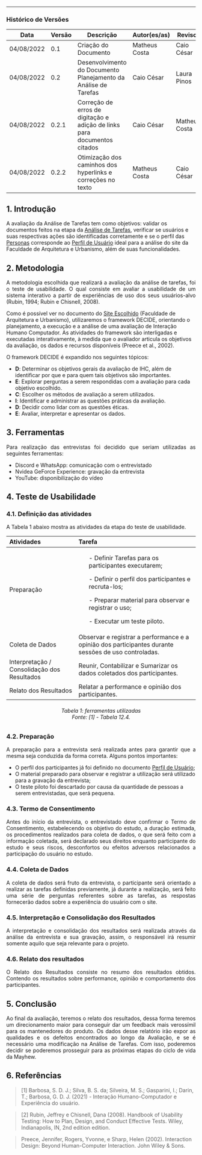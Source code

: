 ***

### Histórico de Versões

**Data** | **Versão** | **Descrição** | **Autor(es/as)** | **Revisor** |
--- | --- | --- | --- | --- |
04/08/2022 | 0.1 | Criação do Documento | Matheus Costa | Caio César 
04/08/2022 | 0.2 | Desenvolvimento do Documento Planejamento da Análise de Tarefas | Caio César | Laura Pinos
04/08/2022 | 0.2.1 | Correção de erros de digitação e adição de links para documentos citados | Caio César | Matheus Costa
04/08/2022 | 0.2.2 | Otimização dos caminhos dos hyperlinks e correções no texto | Matheus Costa | Caio César 

## 1. Introdução

A avaliação da Análise de Tarefas tem como objetivos: validar os documentos feitos na etapa da [Análise de Tarefas](../../analise-de-requisitos/analise-de-tarefas.md), verificar se usuários e suas respectivas ações são identificadas corretamente e se o perfil das [Personas](../../analise-de-requisitos/personas.md) corresponde ao [Perfil de Usuário](../../analise-de-requisitos/Perfil-de-usuario.md) ideal para a análise do site da Faculdade de Arquitetura e Urbanismo, além de suas funcionalidades.
<br>

## 2. Metodologia

<p align="justify">
A metodologia escolhida que realizará a avaliação da análise de tarefas, foi o teste de usabilidade. O qual consiste em avaliar a usabilidade de um sistema interativo a partir de experiências de uso dos seus usuários-alvo (Rubin, 1994; Rubin e Chisnell, 2008).
</p>

Como é possível ver no documento do [Site Escolhido](../../planejamento/analiseSites/site-escolhido.md) (Faculdade de Arquitetura e Urbanismo), utilizaremos o framework DECIDE, orientando o planejamento, a execução e a análise de uma avaliação de Interação Humano Computador. As atividades do framework são interligadas e executadas interativamente, à medida que o avaliador articula os objetivos da avaliação, os dados e recursos disponíveis (Preece et al., 2002).

O framework DECIDE é expandido nos seguintes tópicos:
<br>

- **D**: Determinar os objetivos gerais da avaliação de IHC, além de identificar por que e para quem tais objetivos são importantes.
- **E**: Explorar perguntas a serem respondidas com a avaliação para cada objetivo escolhido.
- **C**: Escolher os métodos de avaliação a serem utilizados.
- **I**: Identificar e administrar as questões práticas da avaliação.
- **D**: Decidir como lidar com as questões éticas.
- **E**: Avaliar, interpretar e apresentar os dados.


## 3. Ferramentas
<p align="justify">
Para realização das entrevistas foi decidido que seriam utilizadas as seguintes ferramentas:
</p>

- Discord e WhatsApp: comunicação com o entrevistado 
- Nvidea GeForce Experience: gravação da entrevista
- YouTube: disponibilização do vídeo

## 4. Teste de Usabilidade

### 4.1. Definição das atividades

A Tabela 1 abaixo mostra as atividades da etapa do teste de usabilidade.

Atividades | Tarefa
:--------- | :----
Preparação | <ul>- Definir Tarefas para os participantes executarem;</ul><ul>- Definir o perfil dos participantes e recruta-los;</ul><ul>- Preparar material para observar e registrar o uso;</ul><ul>- Executar um teste piloto.</ul>
Coleta de Dados | Observar e registrar a performance e a opinião dos participantes durante sessões de uso controladas.
Interpretação / Consolidação dos Resultados | Reunir, Contabilizar e Sumarizar os dados coletados dos participantes.
Relato dos Resultados | Relatar a performance e opinião dos participantes.
<h6 align = "center">Tabela 1: ferramentas utilizadas <br>Fonte: [1] - Tabela 12.4. </h6>


### 4.2. Preparação
<p align="justify">
A preparação para a entrevista será realizada antes para garantir que a mesma seja conduzida da forma correta. Alguns pontos importantes:
</p>

- O perfil dos participantes já foi definido no documento [Perfil de Usuário](../../analise-de-requisitos/Perfil-de-usuario.md);
- O material preparado para observar e registrar a utilização será utilizado para a gravação da entrevista;
- O teste piloto foi descartado por causa da quantidade de pessoas a serem entrevistadas, que será pequena.

### 4.3. Termo de Consentimento

<p align="justify">
Antes do início da entrevista, o entrevistado deve confirmar o Termo de Consentimento, estabelecendo os objetivo do estudo, a duração estimada, os procedimentos realizados para coleta de dados, o que será feito com a informação coletada, será declarado seus direitos enquanto participante do estudo e seus riscos, desconfortos ou efeitos adversos relacionados a participação do usuário no estudo.
</p>

### 4.4. Coleta de Dados
<p align="justify">
A coleta de dados será fruto da entrevista, o participante será orientado a realizar as tarefas definidas previamente, já durante a realização, será feito uma série de perguntas referentes sobre as tarefas, as respostas fornecerão dados sobre a experiência do usuário com o site.
</p>

### 4.5. Interpretação e Consolidação dos Resultados
<p align="justify">
A interpretação e consolidação dos resultados será realizada através da análise da entrevista e sua gravação, assim, o responsável irá resumir somente aquilo que seja relevante para o projeto.
</p>

### 4.6. Relato dos resultados
<p align="justify">
O Relato dos Resultados consiste no resumo dos resultados obtidos. Contendo os resultados sobre performance, opinião e comportamento dos participantes.
</p>

## 5. Conclusão

<p align="justify">
Ao final da avaliação, teremos o relato dos resultados, dessa forma teremos um direcionamento maior para conseguir dar um feedback mais verossímil para os mantenedores do produto. Os dados desse relatório irão expor as qualidades e os defeitos encontrados ao longo da Avaliação, e se é necessário uma modificação na Análise de Tarefas. Com isso, poderemos decidir se poderemos prosseguir para as próximas etapas do ciclo de vida da Mayhew.
</p>
 
## 6. Referências

> [1] Barbosa, S. D. J.; Silva, B. S. da; Silveira, M. S.; Gasparini, I.; Darin, T.; Barbosa, G. D. J. (2021) - Interação Humano-Computador e Experiência do usuário.

> [2] Rubin, Jeffrey e Chisnell, Dana (2008). Handbook of Usability Testing: How to Plan, Design, and Conduct Effective Tests. Wiley, Indianapolis, IN, 2nd edition edition.

> Preece, Jennifer, Rogers, Yvonne, e Sharp, Helen (2002). Interaction Design: Beyond Human-Computer Interaction. John Wiley & Sons.
